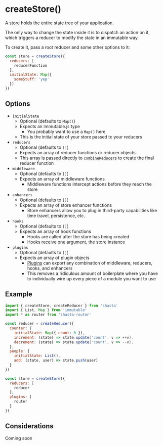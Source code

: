 # createStore()

A store holds the entire state tree of your application.

The only way to change the state inside it is to dispatch an action on it, which triggers a reducer to modify the state in an immutable way.

To create it, pass a root reducer and some other options to it:

```js
const store = createStore({
  reducers: [
    reducerFunction
  ],
  initialState: Map({
    someStuff: 'yep'
  })
})
```

## Options

- `initialState`
  - Optional (defaults to `Map()`)
  - Expects an Immutable.js type
    - You probably want to use a `Map()` here
  - This is the initial state of your store passed to your reducers
- `reducers`
  - Optional (defaults to `[]`)
  - Expects an array of reducer functions or reducer objects
  - This array is passed directly to [`combineReducers`](../combineReducers.md) to create the final reducer function
- `middleware`
  - Optional (defaults to `[]`)
  - Expects an array of middleware functions
    - Middleware functions intercept actions before they reach the store
- `enhancers`
  - Optional (defaults to `[]`)
  - Expects an array of store enhancer functions
    - Store enhancers allow you to plug in third-party capabilities like time travel, persistence, etc.
- `hooks`
  - Optional (defaults to `[]`)
  - Expects an array of hook functions
    - Hooks are called after the store has being created
    - Hooks receive one argument, the store instance
- `plugins`
  - Optional (defaults to `[]`)
  - Expects an array of plugin objects
    - [Plugins](../Plugins.md) can export any combination of middleware, reducers, hooks, and enhancers
    - This removes a ridiculous amount of boilerplate where you have to individually wire up every piece of a module you want to use

## Example

```js
import { createStore, createReducer } from 'shasta'
import { List, Map } from 'immutable'
import * as router from 'shasta-router'

const reducer = createReducer({
  counter: {
    initialState: Map({ count: 0 }),
    increment: (state) => state.update('count', v => ++v),
    decrement: (state) => state.update('count', v => --v),
  },
  people: {
    initialState: List(),
    add: (state, user) => state.push(user)
  }
})

const store = createStore({
  reducers: [
    reducer
  ],
  plugins: [
    router
  ]
})
```

## Considerations

Coming soon
